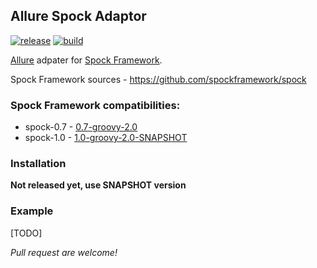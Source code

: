## Allure Spock Adaptor 

[![release](http://github-release-version.herokuapp.com/github/allure-framework/allure-spock-adaptor/release.svg?style=flat)](https://github.com/allure-framework/allure-spock-adaptor/releases/latest) [![build](https://img.shields.io/teamcity/http/teamcity.qatools.ru/s/allure_SpokAdaptor_MasterDeploy.svg?style=flat)](http://teamcity.qatools.ru/viewType.html?buildTypeId=allure_SpokAdaptor_MasterDeploy&guest=1)

[Allure](http://allure.qatools.ru) adpater for [Spock Framework](http://spockframework.org).

Spock Framework sources - https://github.com/spockframework/spock

### Spock Framework compatibilities:
* spock-0.7 - [0.7-groovy-2.0](http://repo1.maven.org/maven2/org/spockframework/spock-core/0.7-groovy-2.0/)
* spock-1.0 - [1.0-groovy-2.0-SNAPSHOT](https://oss.sonatype.org/content/repositories/snapshots/org/spockframework/spock-core/1.0-groovy-2.0-SNAPSHOT/)

### Installation

**Not released yet, use SNAPSHOT version**

### Example

[TODO]

*Pull request are welcome!*

